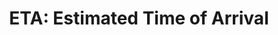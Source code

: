 ---
layout: term
title: 'ETA: Estimated Time of Arrival'
name: eta
description: "heure estimée d'arrivée sur un lieu de rendez-vous (par ex: une ferme). En pratique, on l'utilise pour indiquer le temps estimé pour arriver sur un lieu/un portail. Par ex: \"ETA 10 minutes\"."
---